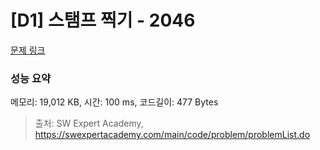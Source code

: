 # [D1] 스탬프 찍기 - 2046 

[문제 링크](https://swexpertacademy.com/main/code/problem/problemDetail.do?contestProbId=AV5QKdT6AyYDFAUq) 

### 성능 요약

메모리: 19,012 KB, 시간: 100 ms, 코드길이: 477 Bytes



> 출처: SW Expert Academy, https://swexpertacademy.com/main/code/problem/problemList.do